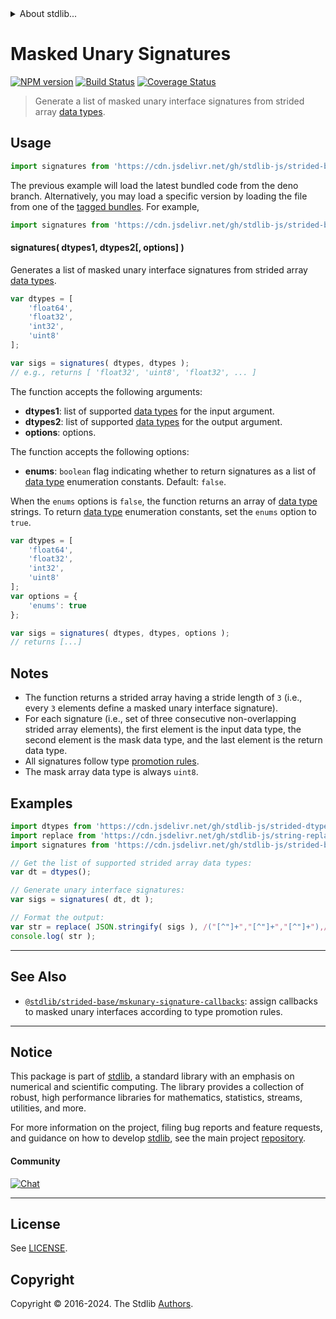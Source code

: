<!--

@license Apache-2.0

Copyright (c) 2022 The Stdlib Authors.

Licensed under the Apache License, Version 2.0 (the "License");
you may not use this file except in compliance with the License.
You may obtain a copy of the License at

   http://www.apache.org/licenses/LICENSE-2.0

Unless required by applicable law or agreed to in writing, software
distributed under the License is distributed on an "AS IS" BASIS,
WITHOUT WARRANTIES OR CONDITIONS OF ANY KIND, either express or implied.
See the License for the specific language governing permissions and
limitations under the License.

-->


<details>
  <summary>
    About stdlib...
  </summary>
  <p>We believe in a future in which the web is a preferred environment for numerical computation. To help realize this future, we've built stdlib. stdlib is a standard library, with an emphasis on numerical and scientific computation, written in JavaScript (and C) for execution in browsers and in Node.js.</p>
  <p>The library is fully decomposable, being architected in such a way that you can swap out and mix and match APIs and functionality to cater to your exact preferences and use cases.</p>
  <p>When you use stdlib, you can be absolutely certain that you are using the most thorough, rigorous, well-written, studied, documented, tested, measured, and high-quality code out there.</p>
  <p>To join us in bringing numerical computing to the web, get started by checking us out on <a href="https://github.com/stdlib-js/stdlib">GitHub</a>, and please consider <a href="https://opencollective.com/stdlib">financially supporting stdlib</a>. We greatly appreciate your continued support!</p>
</details>

# Masked Unary Signatures

[![NPM version][npm-image]][npm-url] [![Build Status][test-image]][test-url] [![Coverage Status][coverage-image]][coverage-url] <!-- [![dependencies][dependencies-image]][dependencies-url] -->

> Generate a list of masked unary interface signatures from strided array [data types][@stdlib/strided/dtypes].

<!-- Section to include introductory text. Make sure to keep an empty line after the intro `section` element and another before the `/section` close. -->

<section class="intro">

</section>

<!-- /.intro -->

<!-- Package usage documentation. -->



<section class="usage">

## Usage

```javascript
import signatures from 'https://cdn.jsdelivr.net/gh/stdlib-js/strided-base-mskunary-dtype-signatures@deno/mod.js';
```
The previous example will load the latest bundled code from the deno branch. Alternatively, you may load a specific version by loading the file from one of the [tagged bundles](https://github.com/stdlib-js/strided-base-mskunary-dtype-signatures/tags). For example,

```javascript
import signatures from 'https://cdn.jsdelivr.net/gh/stdlib-js/strided-base-mskunary-dtype-signatures@v0.2.0-deno/mod.js';
```

#### signatures( dtypes1, dtypes2\[, options] )

Generates a list of masked unary interface signatures from strided array [data types][@stdlib/strided/dtypes].

```javascript
var dtypes = [
    'float64',
    'float32',
    'int32',
    'uint8'
];

var sigs = signatures( dtypes, dtypes );
// e.g., returns [ 'float32', 'uint8', 'float32', ... ]
```

The function accepts the following arguments:

-   **dtypes1**: list of supported [data types][@stdlib/strided/dtypes] for the input argument.
-   **dtypes2**: list of supported [data types][@stdlib/strided/dtypes] for the output argument.
-   **options**: options.

The function accepts the following options:

-   **enums**: `boolean` flag indicating whether to return signatures as a list of [data type][@stdlib/strided/dtypes] enumeration constants. Default: `false`.

When the `enums` options is `false`, the function returns an array of [data type][@stdlib/strided/dtypes] strings. To return [data type][@stdlib/strided/dtypes] enumeration constants, set the `enums` option to `true`.

```javascript
var dtypes = [
    'float64',
    'float32',
    'int32',
    'uint8'
];
var options = {
    'enums': true
};

var sigs = signatures( dtypes, dtypes, options );
// returns [...]
```

</section>

<!-- /.usage -->

<!-- Package usage notes. Make sure to keep an empty line after the `section` element and another before the `/section` close. -->

<section class="notes">

## Notes

-   The function returns a strided array having a stride length of `3` (i.e., every `3` elements define a masked unary interface signature).
-   For each signature (i.e., set of three consecutive non-overlapping strided array elements), the first element is the input data type, the second element is the mask data type, and the last element is the return data type.
-   All signatures follow type [promotion rules][@stdlib/ndarray/promotion-rules].
-   The mask array data type is always `uint8`.

</section>

<!-- /.notes -->

<!-- Package usage examples. -->

<section class="examples">

## Examples

<!-- eslint no-undef: "error" -->

```javascript
import dtypes from 'https://cdn.jsdelivr.net/gh/stdlib-js/strided-dtypes@deno/mod.js';
import replace from 'https://cdn.jsdelivr.net/gh/stdlib-js/string-replace@deno/mod.js';
import signatures from 'https://cdn.jsdelivr.net/gh/stdlib-js/strided-base-mskunary-dtype-signatures@deno/mod.js';

// Get the list of supported strided array data types:
var dt = dtypes();

// Generate unary interface signatures:
var sigs = signatures( dt, dt );

// Format the output:
var str = replace( JSON.stringify( sigs ), /("[^"]+","[^"]+","[^"]+"),/g, '$1,\n' );
console.log( str );
```

</section>

<!-- /.examples -->

<!-- Section to include cited references. If references are included, add a horizontal rule *before* the section. Make sure to keep an empty line after the `section` element and another before the `/section` close. -->

<section class="references">

</section>

<!-- /.references -->

<!-- Section for related `stdlib` packages. Do not manually edit this section, as it is automatically populated. -->

<section class="related">

* * *

## See Also

-   <span class="package-name">[`@stdlib/strided-base/mskunary-signature-callbacks`][@stdlib/strided/base/mskunary-signature-callbacks]</span><span class="delimiter">: </span><span class="description">assign callbacks to masked unary interfaces according to type promotion rules.</span>

</section>

<!-- /.related -->

<!-- Section for all links. Make sure to keep an empty line after the `section` element and another before the `/section` close. -->


<section class="main-repo" >

* * *

## Notice

This package is part of [stdlib][stdlib], a standard library with an emphasis on numerical and scientific computing. The library provides a collection of robust, high performance libraries for mathematics, statistics, streams, utilities, and more.

For more information on the project, filing bug reports and feature requests, and guidance on how to develop [stdlib][stdlib], see the main project [repository][stdlib].

#### Community

[![Chat][chat-image]][chat-url]

---

## License

See [LICENSE][stdlib-license].


## Copyright

Copyright &copy; 2016-2024. The Stdlib [Authors][stdlib-authors].

</section>

<!-- /.stdlib -->

<!-- Section for all links. Make sure to keep an empty line after the `section` element and another before the `/section` close. -->

<section class="links">

[npm-image]: http://img.shields.io/npm/v/@stdlib/strided-base-mskunary-dtype-signatures.svg
[npm-url]: https://npmjs.org/package/@stdlib/strided-base-mskunary-dtype-signatures

[test-image]: https://github.com/stdlib-js/strided-base-mskunary-dtype-signatures/actions/workflows/test.yml/badge.svg?branch=v0.2.0
[test-url]: https://github.com/stdlib-js/strided-base-mskunary-dtype-signatures/actions/workflows/test.yml?query=branch:v0.2.0

[coverage-image]: https://img.shields.io/codecov/c/github/stdlib-js/strided-base-mskunary-dtype-signatures/main.svg
[coverage-url]: https://codecov.io/github/stdlib-js/strided-base-mskunary-dtype-signatures?branch=main

<!--

[dependencies-image]: https://img.shields.io/david/stdlib-js/strided-base-mskunary-dtype-signatures.svg
[dependencies-url]: https://david-dm.org/stdlib-js/strided-base-mskunary-dtype-signatures/main

-->

[chat-image]: https://img.shields.io/gitter/room/stdlib-js/stdlib.svg
[chat-url]: https://app.gitter.im/#/room/#stdlib-js_stdlib:gitter.im

[stdlib]: https://github.com/stdlib-js/stdlib

[stdlib-authors]: https://github.com/stdlib-js/stdlib/graphs/contributors

[umd]: https://github.com/umdjs/umd
[es-module]: https://developer.mozilla.org/en-US/docs/Web/JavaScript/Guide/Modules

[deno-url]: https://github.com/stdlib-js/strided-base-mskunary-dtype-signatures/tree/deno
[deno-readme]: https://github.com/stdlib-js/strided-base-mskunary-dtype-signatures/blob/deno/README.md
[umd-url]: https://github.com/stdlib-js/strided-base-mskunary-dtype-signatures/tree/umd
[umd-readme]: https://github.com/stdlib-js/strided-base-mskunary-dtype-signatures/blob/umd/README.md
[esm-url]: https://github.com/stdlib-js/strided-base-mskunary-dtype-signatures/tree/esm
[esm-readme]: https://github.com/stdlib-js/strided-base-mskunary-dtype-signatures/blob/esm/README.md
[branches-url]: https://github.com/stdlib-js/strided-base-mskunary-dtype-signatures/blob/main/branches.md

[stdlib-license]: https://raw.githubusercontent.com/stdlib-js/strided-base-mskunary-dtype-signatures/main/LICENSE

[@stdlib/strided/dtypes]: https://github.com/stdlib-js/strided-dtypes/tree/deno

[@stdlib/ndarray/promotion-rules]: https://github.com/stdlib-js/ndarray-promotion-rules/tree/deno

<!-- <related-links> -->

[@stdlib/strided/base/mskunary-signature-callbacks]: https://github.com/stdlib-js/strided-base-mskunary-signature-callbacks/tree/deno

<!-- </related-links> -->

</section>

<!-- /.links -->
